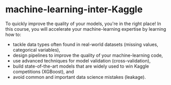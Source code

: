 # machine-learning-inter-Kaggle


To quickly improve the quality of your models, you're in the right place! In this course, you will accelerate your machine-learning expertise by learning how to:

- tackle data types often found in real-world datasets (missing values, categorical variables),
- design pipelines to improve the quality of your machine-learning code,
- use advanced techniques for model validation (cross-validation),
- build state-of-the-art models that are widely used to win Kaggle competitions (XGBoost), and
- avoid common and important data science mistakes (leakage).
